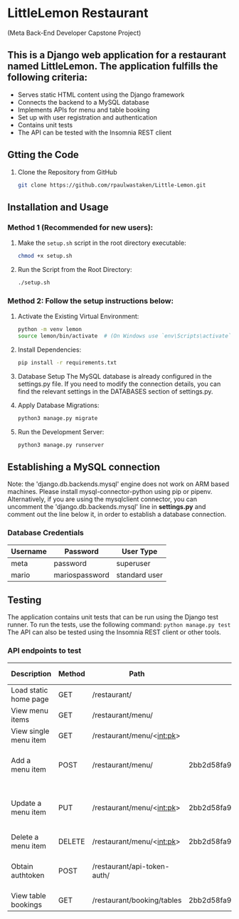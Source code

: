 # LittleLemon Restaurant
(Meta Back-End Developer Capstone Project)

## This is a Django web application for a restaurant named LittleLemon. The application fulfills the following criteria:
- Serves static HTML content using the Django framework
- Connects the backend to a MySQL database
- Implements APIs for menu and table booking
- Set up with user registration and authentication
- Contains unit tests
- The API can be tested with the Insomnia REST client

## Gtting the Code
1. Clone the Repository from GitHub 
    ```bash 
    git clone https://github.com/rpaulwastaken/Little-Lemon.git
    ```

## Installation and Usage

### Method 1 (Recommended for new users):

1. Make the `setup.sh` script in the root directory executable:
    ```bash 
    chmod +x setup.sh 
    ```
2. Run the Script from the Root Directory:
    ```bash
    ./setup.sh
    ```

### Method 2: Follow the setup instructions below:

1. Activate the Existing Virtual Environment:
    ```bash 
    python -m venv lemon
    source lemon/bin/activate  # (On Windows use `env\Scripts\activate`)
    ```

2. Install Dependencies:
    ```bash
    pip install -r requirements.txt
    ```

3. Database Setup
The MySQL database is already configured in the settings.py file. If you need to modify the connection details, you can find the relevant settings in the DATABASES section of settings.py.

4. Apply Database Migrations:
    ```bash
    python3 manage.py migrate
    ```

5. Run the Development Server:
    ```bash
    python3 manage.py runserver
    ```

## Establishing a MySQL connection
Note: the 'django.db.backends.mysql' engine does not work on ARM based machines. 
Please install mysql-connector-python using pip or pipenv.
Alternatively, if you are using the mysqlclient connector, you can uncomment the 'django.db.backends.mysql' line in **settings.py** and comment out the line below it, in order to establish a database connection.

### Database Credentials
| Username | Password       | User Type     |
|----------|----------------|---------------|
| meta     | password       | superuser     |
| mario    | mariospassword | standard user |

## Testing
The application contains unit tests that can be run using the Django test runner. To run the tests, use the following command: ```python manage.py test```
The API can also be tested using the Insomnia REST client or other tools.

### API endpoints to test
| Description           | Method | Path                        | Token                                    | Form/JSON payload                                                         |
|-----------------------|--------|-----------------------------|------------------------------------------|---------------------------------------------------------------------------|
| Load static home page | GET    | /restaurant/                |                                          |                                                                           |
| View menu items       | GET    | /restaurant/menu/           |                                          |                                                                           |
| View single menu item | GET    | /restaurant/menu/<<int:pk>> |                                          |                                                                           |
| Add a menu item       | POST   | /restaurant/menu/           | 2bb2d58fa95e3457d22c028663fbe1ad1e5ca40e | {"id": 4,"title": "Burger","price": "4.00","inventory": 10 }              |
| Update a menu item    | PUT    | /restaurant/menu/<<int:pk>> | 2bb2d58fa95e3457d22c028663fbe1ad1e5ca40e | { 	"id": 3,	"title": "Spaghetti Bolognese",	"price": "7.00",	"inventory": 20} |
| Delete a menu item    | DELETE | /restaurant/menu/<<int:pk>> | 2bb2d58fa95e3457d22c028663fbe1ad1e5ca40e |                                                                           |
| Obtain authtoken      | POST   | /restaurant/api-token-auth/ |                                          | { 	"username": "mario",	"password": "mariospassword"}                       |
| View table bookings   | GET    | /restaurant/booking/tables  | 2bb2d58fa95e3457d22c028663fbe1ad1e5ca40e |                                                                           |
